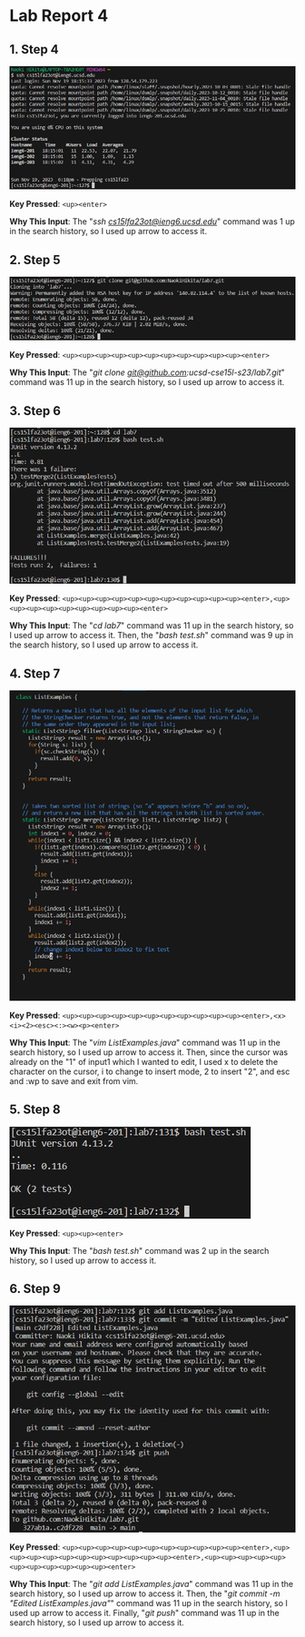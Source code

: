 # Lab Report 4
## 1. Step 4

![Image](Step4.png)

**Key Pressed**: ```<up><enter>```

**Why This Input**: The "*ssh cs15lfa23ot@ieng6.ucsd.edu*" command was 1 up in the search history, so I used up arrow to access it.
## 2. Step 5

![Image](Step5.png)

**Key Pressed**: ```<up><up><up><up><up><up><up><up><up><up><up><enter>```

**Why This Input**: The "*git clone git@github.com:ucsd-cse15l-s23/lab7.git*" command was 11 up in the search history, so I used up arrow to access it.
## 3. Step 6

![Image](Step6.png)

**Key Pressed**: ```<up><up><up><up><up><up><up><up><up><up><up><enter>,<up><up><up><up><up><up><up><up><up><enter>```

**Why This Input**: The "*cd lab7*" command was 11 up in the search history, so I used up arrow to access it. Then, the "*bash test.sh*" command was 9 up in the search history, so I used up arrow to access it.
## 4. Step 7

![Image](Step7.png)

**Key Pressed**: ```<up><up><up><up><up><up><up><up><up><up><up><enter>,<x><i><2><esc><:><w><p><enter>```

**Why This Input**: The "*vim ListExamples.java*" command was 11 up in the search history, so I used up arrow to access it. Then, since the cursor was already on the "1" of input1 which I wanted to edit, I used x to delete the character on the cursor, i to change to insert mode, 2 to insert "2", and esc and :wp to save and exit from vim.
## 5. Step 8

![Image](Step8.png)

**Key Pressed**: ```<up><up><enter>```

**Why This Input**: The "*bash test.sh*" command was 2 up in the search history, so I used up arrow to access it.
## 6. Step 9

![Image](Step9.png)

**Key Pressed**: ```<up><up><up><up><up><up><up><up><up><up><up><enter>,<up><up><up><up><up><up><up><up><up><up><up><enter>,<up><up><up><up><up><up><up><up><up><up><up><enter>```

**Why This Input**: The "*git add ListExamples.java*" command was 11 up in the search history, so I used up arrow to access it. Then, the "*git commit -m "Edited ListExamples.java"*" command was 11 up in the search history, so I used up arrow to access it. Finally, "*git push*" command was 11 up in the search history, so I used up arrow to access it.
